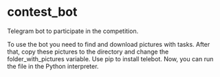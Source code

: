 # contest_bot
Telegram bot  to participate in the competition.

To use the bot you need to find and download pictures with tasks.
After that, copy these pictures to the directory and change the folder_with_pictures variable.
Use pip to install telebot.
Now, you can run the file in the Python interpreter.
